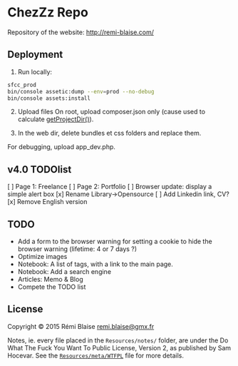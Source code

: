 # ChezZz Repo

Repository of the website: http://remi-blaise.com/

## Deployment

1) Run locally:
```bash
sfcc_prod
bin/console assetic:dump --env=prod --no-debug
bin/console assets:install
```

2) Upload files
On root, upload composer.json only (cause used to calculate [getProjectDir()](https://symfony.com/blog/new-in-symfony-3-3-a-simpler-way-to-get-the-project-root-directory)).

3) In the web dir, delete bundles et css folders and replace them.

For debugging, upload app_dev.php.

## v4.0 TODOlist

[ ] Page 1: Freelance
[ ] Page 2: Portfolio
[ ] Browser update: display a simple alert box
[x] Rename Library->Opensource
[ ] Add Linkedin link, CV?
[x] Remove English version

## TODO

- Add a form to the browser warning
  for setting a cookie to hide the browser warning (lifetime: 4 or 7 days ?)
- Optimize images
- Notebook: A list of tags, with a link to the main page.
- Notebook: Add a search engine
- Articles: Memo & Blog
- Compete the TODO list

## License

Copyright © 2015 Rémi Blaise <remi.blaise@gmx.fr>

Notes, ie. every file placed in the `Resources/notes/` folder,
are under the Do What The Fuck You Want To Public License, Version 2,
as published by Sam Hocevar.
See the [`Resources/meta/WTFPL`](Resources/meta/WTFPL) file for more details.

